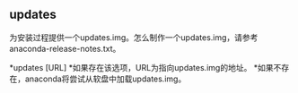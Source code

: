 ## updates 


为安装过程提供一个updates.img。怎么制作一个updates.img，请参考anaconda-release-notes.txt。

  *updates [URL]
    *如果存在该选项，URL为指向updates.img的地址。
    *如果不存在，anaconda将尝试从软盘中加载updates.img。

